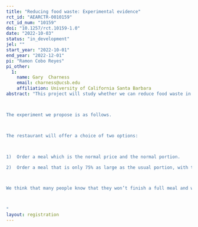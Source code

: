 ```yaml
---
title: "Reducing food waste: Experimental evidence"
rct_id: "AEARCTR-0010159"
rct_id_num: "10159"
doi: "10.1257/rct.10159-1.0"
date: "2022-10-03"
status: "in_development"
jel: ""
start_year: "2022-10-01"
end_year: "2022-12-01"
pi: "Ramon Cobo Reyes"
pi_other:
  1:
    name: Gary  Charness
    email: charness@ucsb.edu
    affiliation: University of California Santa Barbara
abstract: "This project will study whether we can reduce food waste in restaurants by giving people the possibility of donating food to a Food Bank.

The experiment we propose is as follows. 

The restaurant will offer a choice of two options:

1)	Order a meal which is the normal price and the normal portion.  
2)	Order a meal that is only 75% as large as the usual portion, with the other 25% of the ingredients going to a food charity (e.g., the Food Bank). Customers still pay the normal price of the meal as it was a regular size meal.

We think that many people know that they won’t finish a full meal and won't take it home.  We suspect that many of these people would be happy  to know they weren't wasting food and would donate.  All the donations would be done in terms of ingredients, not as food that has been already cooked. 

"
layout: registration
---
```


